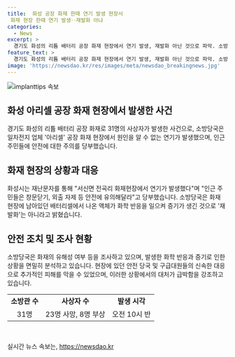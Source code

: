```yaml
---
title:  화성 공장 화재 한때 연기 발생 현장서
 화재 현장 한때 연기 발생‥재발화 아냐
categories:
  - News
excerpt: >
  경기도 화성의 리튬 배터리 공장 화재 현장에서 연기 발생, 재발화 아닌 것으로 파악. 소방당국은 화학 반응으로 생긴 증기로 재발화는 아닌 것으로 밝힘. 어제 화재로 31명의 사상자 발생. 현장 조사 중.
feature_text: >
  경기도 화성의 리튬 배터리 공장 화재 현장에서 연기 발생, 재발화 아닌 것으로 파악. 소방당국은 화학 반응으로 생긴 증기로 재발화는 아닌 것으로 밝힘. 어제 화재로 31명의 사상자 발생. 현장 조사 중.
image: 'https://newsdao.kr/res/images/meta/newsdao_breakingnews.jpg'
---
```


<p><img src="https://newsdao.kr/res/images/meta/newsdao_breakingnews.jpg" alt="implanttips 속보" /></p>

<h2 data-ke-size="size26">화성 아리셀 공장 화재 현장에서 발생한 사건</h2>

<p data-ke-size="size16">경기도 화성의 리튬 배터리 공장 화재로 31명의 사상자가 발생한 사건으로, 소방당국은 일차전지 업체 '아리셀' 공장 화재 현장에서 원인을 알 수 없는 연기가 발생했으며, 인근 주민들에 안전에 대한 주의를 당부했습니다.</p>

<h2 data-ke-size="size26">화재 현장의 상황과 대응</h2>

<p data-ke-size="size16">화성시는 재난문자를 통해 "서신면 전곡리 화재현장에서 연기가 발생했다"며 "인근 주민들은 창문닫기, 외출 자제 등 안전에 유의해달라"고 당부했습니다. 소방당국은 화재 현장에 남아있던 배터리셀에서 나온 액체가 화학 반응을 일으켜 증기가 생긴 것으로 '재발화'는 아니라고 밝혔습니다.</p>

<h2 data-ke-size="size26">안전 조치 및 조사 현황</h2>

<p data-ke-size="size16">소방당국은 화재의 유해성 여부 등을 조사하고 있으며, 발생한 화학 반응과 증기로 인한 상황을 면밀히 분석하고 있습니다. 현장에 있던 안전 당국 및 구급대원들의 신속한 대응으로 추가적인 피해를 막을 수 있었으며, 이러한 상황에서의 대처가 급박함을 강조하고 있습니다.</p>

<table>
  <tr>
    <td style="text-align: center; height: 17px;"><b>소방관 수</b></td>
    <td style="text-align: center; height: 17px;"><b>사상자 수</b></td>
    <td style="text-align: center; height: 17px;"><b>발생 시각</b></td>
  </tr>
  <tr>
    <td style="text-align: center; height: 17px;">31명</td>
    <td style="text-align: center; height: 17px;">23명 사망, 8명 부상</td>
    <td style="text-align: center; height: 17px;">오전 10시 반</td>
  </tr>
</table>

<p data-ke-size="size16">&nbsp;</p>
실시간 뉴스 속보는, <a href="https://newsdao.kr" rel="dofollow">https://newsdao.kr</a>


